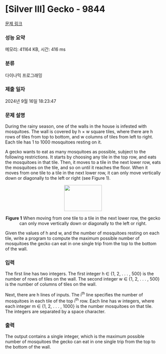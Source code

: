 # [Silver III] Gecko - 9844 

[문제 링크](https://www.acmicpc.net/problem/9844) 

### 성능 요약

메모리: 41164 KB, 시간: 416 ms

### 분류

다이나믹 프로그래밍

### 제출 일자

2024년 9월 16일 18:23:47

### 문제 설명

<p>During the rainy season, one of the walls in the house is infested with mosquitoes. The wall is covered by h × w square tiles, where there are h rows of tiles from top to bottom, and w columns of tiles from left to right. Each tile has 1 to 1000 mosquitoes resting on it.</p>

<p>A gecko wants to eat as many mosquitoes as possible, subject to the following restrictions. It starts by choosing any tile in the top row, and eats the mosquitoes in that tile. Then, it moves to a tile in the next lower row, eats the mosquitoes on the tile, and so on until it reaches the floor. When it moves from one tile to a tile in the next lower row, it can only move vertically down or diagonally to the left or right (see Figure 1).</p>

<p style="text-align: center;"><img alt="" src="https://upload.acmicpc.net/df862d85-3e0d-45ba-bd65-6cd628289861/-/preview/" style="width: 122px; height: 84px;"></p>

<p style="text-align: center;"><strong>Figure 1</strong> When moving from one tile to a tile in the next lower row, the gecko can only move vertically down or diagonally to the left or right.</p>

<p>Given the values of h and w, and the number of mosquitoes resting on each tile, write a program to compute the maximum possible number of mosquitoes the gecko can eat in one single trip from the top to the bottom of the wall.</p>

### 입력 

 <p>The first line has two integers. The first integer h ∈ {1, 2, . . . , 500} is the number of rows of tiles on the wall. The second integer w ∈ {1, 2, . . . , 500} is the number of columns of tiles on the wall.</p>

<p>Next, there are h lines of inputs. The i<sup>th</sup> line specifies the number of mosquitoes in each tile of the top i<sup>th</sup> row. Each line has w integers, where each integer m ∈ {1, 2, . . . , 1000} is the number mosquitoes on that tile. The integers are separated by a space character.</p>

### 출력 

 <p>The output contains a single integer, which is the maximum possible number of mosquitoes the gecko can eat in one single trip from the top to the bottom of the wall.</p>

